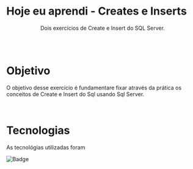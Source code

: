# Hoje eu aprendi - Creates e Inserts
<p align="center">Dois exercícios de Create e Insert do SQL Server.</p>

<br>
<br>

# Objetivo

O objetivo desse exercício é fundamentare fixar através da prática os conceitos de Create e Insert do Sql usando Sql Server.

<br>

# Tecnologias

As tecnológias utilizadas foram

![Badge](https://img.shields.io/static/v1?label=&message=SQL_Server&color=darkGraystyle=for-the-badge)

